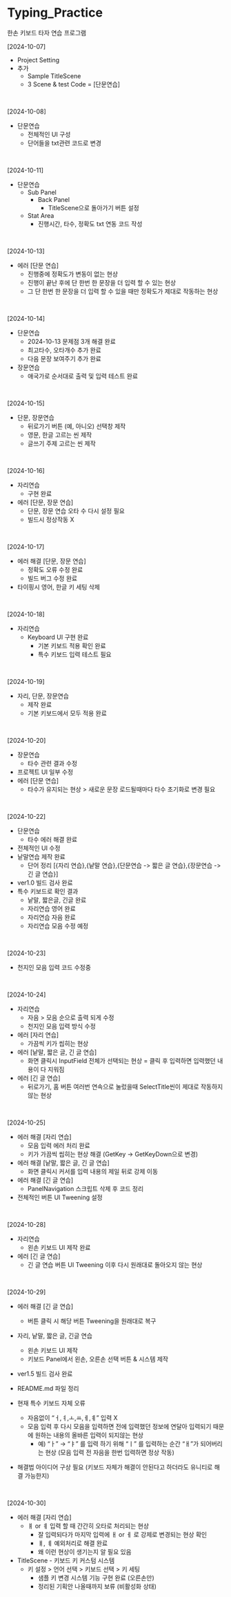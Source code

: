 # Typing_Practice
한손 키보드 타자 연습 프로그램

[2024-10-07]
- Project Setting
- 추가
  - Sample TitleScene
  - 3 Scene & test Code = [단문연습]
</br>

[2024-10-08]
- 단문연습
  - 전체적인 UI 구성
  - 단어들을 txt관련 코드로 변경
</br>


[2024-10-11]
- 단문연습
  - Sub Panel
    - Back Panel
      - TitleScene으로 돌아가기 버튼 설정
  - Stat Area
    - 진행시간, 타수, 정확도 txt 연동 코드 작성
</br>

[2024-10-13]
- 에러 [단문 연습]
  - 진행중에 정확도가 변동이 없는 현상
  - 진행이 끝난 후에 단 한번 한 문장을 더 입력 할 수 있는 현상
  - 그 단 한번 한 문장을 더 입력 할 수 있을 때만 정확도가 제대로 작동하는 현상
 </br>
 
[2024-10-14]
- 단문연습
  - 2024-10-13 문제점 3개 해결 완료
  - 최고타수, 오타개수 추가 완료
  - 다음 문장 보여주기 추가 완료
- 장문연습
  - 애국가로 순서대로 출력 및 입력 테스트 완료
</br>

[2024-10-15]
- 단문, 장문연습
  - 뒤로가기 버튼 (예, 아니오) 선택창 제작
  - 영문, 한글 고르는 씬 제작
  - 글쓰기 주제 고르는 씬 제작
</br>

[2024-10-16]
- 자리연습 
  - 구현 완료
- 에러 [단문, 장문 연습]
  - 단문, 장문 연습 오타 수 다시 설정 필요
  - 빌드시 정상작동 X
</br>

[2024-10-17]
- 에러 해결 [단문, 장문 연습]
  - 정확도 오류 수정 완료
  - 빌드 버그 수정 완료
- 타이핑시 영어, 한글 키 세팅 삭제
</br>

[2024-10-18]
- 자리연습
  - Keyboard UI 구현 완료
    - 기본 키보드 적용 확인 완료
    - 특수 키보드 입력 테스트 필요
</br>

[2024-10-19]
- 자리, 단문, 장문연습
  - 제작 완료
  - 기본 키보드에서 모두 적용 완료
</br>

[2024-10-20]
- 장문연습
  - 타수 관련 결과 수정
- 프로젝트 UI 일부 수정
- 에러 [단문 연습]
  - 타수가 유지되는 현상 > 새로운 문장 로드될때마다 타수 초기화로 변경 필요
</br>

[2024-10-22]
- 단문연습
  - 타수 에러 해결 완료
- 전체적인 UI 수정
- 낱말연습 제작 완료
  - 단어 정리 [{자리 연습},{낱말 연습},{단문연습 -> 짧은 글 연습},{장문연습 -> 긴 글 연습}]
- ver1.0 빌드 검사 완료
- 특수 키보드로 확인 결과
  - 낱말, 짧은글, 긴글 완료
  - 자리연습 영어 완료
  - 자리연습 자음 완료
  - 자리연습 모음 수정 예정
</br>

[2024-10-23]
- 천지인 모음 입력 코드 수정중
</br>

[2024-10-24]
- 자리연습
  - 자음 > 모음 순으로 출력 되게 수정
  - 천지인 모음 입력 방식 수정
- 에러 [자리 연습]
  - 가끔씩 키가 씹히는 현상
- 에러 [낱말, 짧은 글, 긴 글 연습]
  - 화면 클릭시 InputField 전체가 선택되는 현상 = 클릭 후 입력하면 입력했던 내용이 다 지워짐
- 에러 [긴 글 연습]
  - 뒤로가기, 홈 버튼 여러번 연속으로 눌렀을때 SelectTitle씬이 제대로 작동하지 않는 현상
</br>

[2024-10-25]
- 에러 해결 [자리 연습] 
  - 모음 입력 에러 처리 완료
  - 키가 가끔씩 씹히는 현상 해결 (GetKey -> GetKeyDown으로 변경)
- 에러 해결 [낱말, 짧은 글, 긴 글 연습]
  - 화면 클릭시 커서를 입력 내용의 제일 뒤로 강제 이동
- 에러 해결 [긴 글 연습]
  - PanelNavigation 스크립트 삭제 후 코드 정리
- 전체적인 버튼 UI Tweening 설정
</br>

[2024-10-28]
- 자리연습
  - 왼손 키보드 UI 제작 완료
- 에러 [긴 글 연습]
  - 긴 글 연습 버튼 UI Tweening 이후 다시 원래대로 돌아오지 않는 현상
</br>

[2024-10-29]
- 에러 해결 [긴 글 연습]
  - 버튼 클릭 시 해당 버튼 Tweening을 원래대로 복구
- 자리, 낱말, 짧은 글, 긴글 연습
  - 왼손 키보드 UI 제작
  - 키보드 Panel에서 왼손, 오른손 선택 버튼 & 시스템 제작
- ver1.5 빌드 검사 완료
- README.md 파일 정리

- 현재 특수 키보드 자체 오류
  - 자음없이 “ㅓ,ㅕ,ㅗ,ㅛ,ㅔ,ㅖ” 입력 X
  - 모음 입력 후 다시 모음을 입력하면 전에 입력했던 정보에 연달아 입력되기 때문에 원하는 내용의 올바른 입력이 되지않는 현상
    - 예) “ㅏ” → “ㅑ” 를 입력 하기 위해 “ㅣ” 를 입력하는 순간 “ㅐ”가 되어버리는 현상 (모음 입력 전 자음을 한번 입력하면 정상 작동)
- 해결법 아이디어 구상 필요 (키보드 자체가 해결이 안된다고 하더라도 유니티로 해결 가능한지)
</br>

[2024-10-30]
- 에러 해결 [자리 연습]
  - ㅒ or ㅖ 입력 할 때 간간히 오타로 처리되는 현상
    - 잘 입력되다가 마지막 입력에 ㅐ or ㅔ 로 강제로 변경되는 현상 확인
    - ㅒ, ㅖ 예외처리로 해결 완료
    - 왜 이런 현상이 생기는지 알 필요 있음
- TitleScene - 키보드 키 커스텀 시스템
  - 키 설정 > 언어 선택 > 키보드 선택 > 키 세팅
    - 샘플 키 변경 시스템 기능 구현 완료 (오른손만)
    - 정리된 기획안 나올때까지 보류 (비활성화 상태)
</br>



